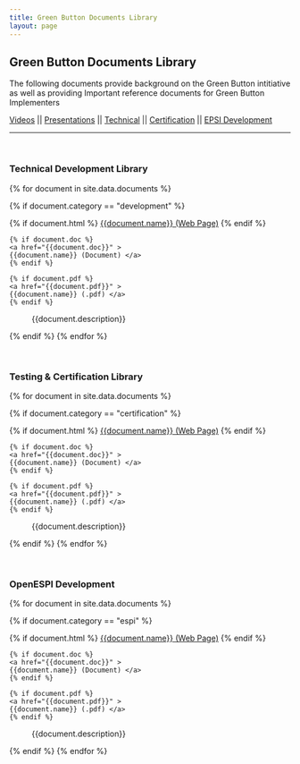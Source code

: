 ```yaml
---
title: Green Button Documents Library
layout: page
---
```

<h2>Green Button Documents Library</h2>
<p>The following documents provide background on the Green Button intitiative as well as providing Important reference documents for Green Button Implementers</p>
<section>
<a href="video/index.html">Videos</a> || <a href="/Presentations/index.html">Presentations</a> || <a href="#technical">Technical</a> || <a href="#testing">Certification</a> || <a href="#espidev">EPSI Development</a>
<hr />
<a id="technical">&nbsp;</a>
<h3>Technical Development Library</h3>
<dl>
{% for document in site.data.documents %}

  {% if document.category == "development" %}
  <dt>
    {% if document.html %}
    <a href="{{document.html}}" >
    {{document.name}} (Web Page)</a>
    {% endif %}

    {% if document.doc %}
    <a href="{{document.doc}}" >
    {{document.name}} (Document) </a>
    {% endif %}

    {% if document.pdf %}
    <a href="{{document.pdf}}" >
    {{document.name}} (.pdf) </a>
    {% endif %}

  </dt>


  <dd>{{document.description}}</dd>

{% endif %}
{% endfor %}
</dl>

<a id="testing">&nbsp;</a>
<h3>Testing &amp; Certification Library</h3>
<dl>
{% for document in site.data.documents %}

  {% if document.category == "certification" %}
  <dt>
    {% if document.html %}
    <a href="{{document.html}}" >
    {{document.name}} (Web Page)</a>
    {% endif %}

    {% if document.doc %}
    <a href="{{document.doc}}" >
    {{document.name}} (Document) </a>
    {% endif %}

    {% if document.pdf %}
    <a href="{{document.pdf}}" >
    {{document.name}} (.pdf) </a>
    {% endif %}

  </dt>


  <dd>{{document.description}}</dd>

{% endif %}
{% endfor %}
</dl>


<a id="espidev">&nbsp;</a>
<h3>OpenESPI Development</h3>
<dl>
{% for document in site.data.documents %}

  {% if document.category == "espi" %}
  <dt>
    {% if document.html %}
    <a href="{{document.html}}" >
    {{document.name}} (Web Page)</a>
    {% endif %}

    {% if document.doc %}
    <a href="{{document.doc}}" >
    {{document.name}} (Document) </a>
    {% endif %}

    {% if document.pdf %}
    <a href="{{document.pdf}}" >
    {{document.name}} (.pdf) </a>
    {% endif %}

  </dt>


  <dd>{{document.description}}</dd>

{% endif %}
{% endfor %}
</dl>




  